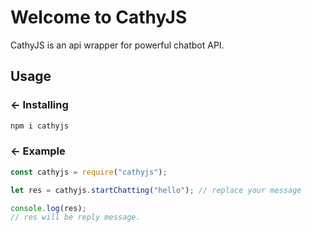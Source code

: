 Welcome to CathyJS
=================

CathyJS is an api wrapper for powerful chatbot API.


Usage
------------

### ← Installing

```js
npm i cathyjs
```

### ← Example

```js
const cathyjs = require("cathyjs");

let res = cathyjs.startChatting("hello"); // replace your message

console.log(res);
// res will be reply message. 
```
